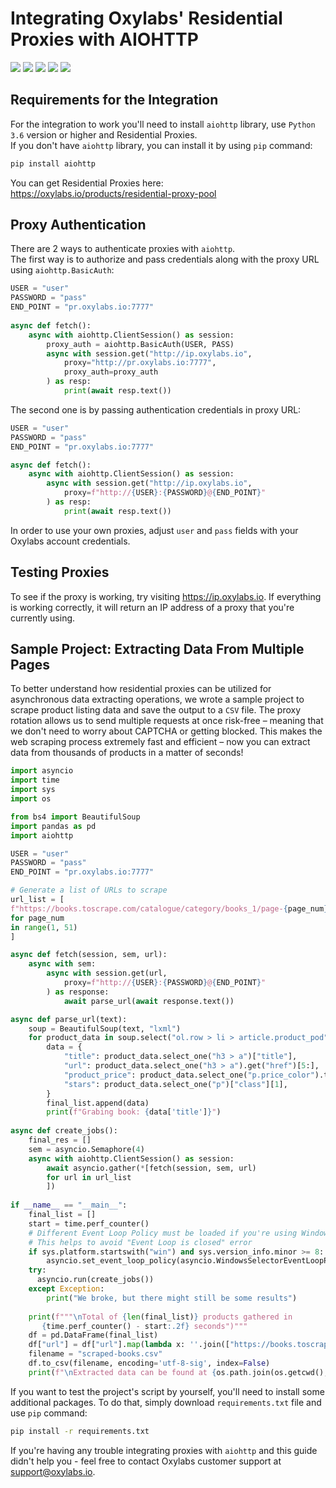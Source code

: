 # Integrating Oxylabs' Residential Proxies with AIOHTTP
[<img src="https://img.shields.io/static/v1?label=&message=Python&color=brightgreen" />](https://github.com/topics/python) [<img src="https://img.shields.io/static/v1?label=&message=Web%20Scraping&color=important" />](https://github.com/topics/web-scraping) [<img src="https://img.shields.io/static/v1?label=&message=Residential%20Proxy&color=blueviolet" />](https://github.com/topics/residential-proxy) [<img src="https://img.shields.io/static/v1?label=&message=Aiohttp&color=blue" />](https://github.com/topics/aiohttp) [<img src="https://img.shields.io/static/v1?label=&message=Asyncio&color=yellow" />](https://github.com/topics/asyncio)

## Requirements for the Integration
For the integration to work you'll need to install `aiohttp` library, use `Python 3.6` version or higher and Residential Proxies. <br> If you don't have `aiohttp` library, you can install it by using `pip` command:
```bash 
pip install aiohttp
```
You can get Residential Proxies here: https://oxylabs.io/products/residential-proxy-pool

## Proxy Authentication
There are 2 ways to authenticate proxies with `aiohttp`.<br>
The first way is to authorize and pass credentials along with the proxy URL using `aiohttp.BasicAuth`:
```python
USER = "user"
PASSWORD = "pass"
END_POINT = "pr.oxylabs.io:7777"
 
async def fetch():
    async with aiohttp.ClientSession() as session:
        proxy_auth = aiohttp.BasicAuth(USER, PASS)
        async with session.get("http://ip.oxylabs.io", 
            proxy="http://pr.oxylabs.io:7777", 
            proxy_auth=proxy_auth 
        ) as resp:
            print(await resp.text())
```
The second one is by passing authentication credentials in proxy URL:
```python
USER = "user"
PASSWORD = "pass"
END_POINT = "pr.oxylabs.io:7777"

async def fetch():
    async with aiohttp.ClientSession() as session:
        async with session.get("http://ip.oxylabs.io", 
            proxy=f"http://{USER}:{PASSWORD}@{END_POINT}"
        ) as resp: 
            print(await resp.text())
```
In order to use your own proxies, adjust `user` and `pass` fields with your Oxylabs account credentials.

## Testing Proxies
To see if the proxy is working, try visiting https://ip.oxylabs.io. 
If everything is working correctly, it will return an IP address of a proxy that you're currently using.

## Sample Project: Extracting Data From Multiple Pages
To better understand how residential proxies can be utilized for asynchronous data extracting operations, we wrote a sample project to scrape product listing data and save the output to a `CSV` file. The proxy rotation allows us to send multiple requests at once risk-free – meaning that we don't need to worry about CAPTCHA or getting blocked. This makes the web scraping process extremely fast and efficient – now you can extract data from thousands of products in a matter of seconds!
```python
import asyncio
import time
import sys
import os

from bs4 import BeautifulSoup
import pandas as pd
import aiohttp

USER = "user"
PASSWORD = "pass"
END_POINT = "pr.oxylabs.io:7777"

# Generate a list of URLs to scrape
url_list = [
f"https://books.toscrape.com/catalogue/category/books_1/page-{page_num}.html" 
for page_num 
in range(1, 51)
]

async def fetch(session, sem, url):
    async with sem:
        async with session.get(url, 
            proxy=f"http://{USER}:{PASSWORD}@{END_POINT}"
        ) as response:
            await parse_url(await response.text())

async def parse_url(text):
    soup = BeautifulSoup(text, "lxml")
    for product_data in soup.select("ol.row > li > article.product_pod"):
        data = {
            "title": product_data.select_one("h3 > a")["title"],
            "url": product_data.select_one("h3 > a").get("href")[5:],
            "product_price": product_data.select_one("p.price_color").text,
            "stars": product_data.select_one("p")["class"][1],
        }
        final_list.append(data)
        print(f"Grabing book: {data['title']}")
    
async def create_jobs():
    final_res = []
    sem = asyncio.Semaphore(4)
    async with aiohttp.ClientSession() as session:
        await asyncio.gather(*[fetch(session, sem, url) 
        for url in url_list
        ])
        
if __name__ == "__main__":
    final_list = []
    start = time.perf_counter()
    # Different Event Loop Policy must be loaded if you're using Windows OS 
    # This helps to avoid "Event Loop is closed" error
    if sys.platform.startswith("win") and sys.version_info.minor >= 8:
        asyncio.set_event_loop_policy(asyncio.WindowsSelectorEventLoopPolicy())
    try:
      asyncio.run(create_jobs())   
    except Exception: 
        print("We broke, but there might still be some results")
    
    print(f"""\nTotal of {len(final_list)} products gathered in 
	   {time.perf_counter() - start:.2f} seconds")"""
    df = pd.DataFrame(final_list)
    df["url"] = df["url"].map(lambda x: ''.join(["https://books.toscrape.com/catalogue", x]))
    filename = "scraped-books.csv"
    df.to_csv(filename, encoding='utf-8-sig', index=False)
    print(f"\nExtracted data can be found at {os.path.join(os.getcwd(), filename)}")
```
If you want to test the project's script by yourself, you'll need to install some additional packages. To do that, simply download `requirements.txt` file and use `pip` command:
```bash 
pip install -r requirements.txt
```
If you're having any trouble integrating proxies with `aiohttp` and this guide didn't help you - feel free to contact Oxylabs customer support at support@oxylabs.io.
